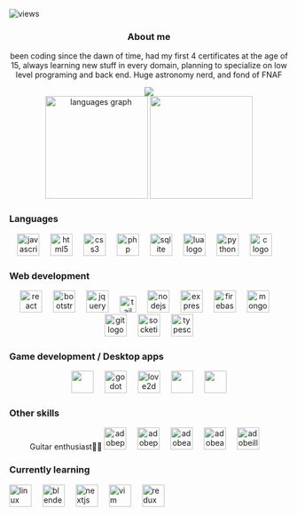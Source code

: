![views](https://komarev.com/ghpvc/?username=MythicalMayhem) 

 
  <div align='center'>
  <h3>About me </h3>
   <div> 

  <p>
    been coding since the dawn of time, 
    had my first 4 certificates at the age of 15,
    always learning new stuff in every domain,  planning to 
    specialize on low level programing and back end.
    Huge astronomy nerd, and fond of FNAF
    
  </p> 
 
  <img src="https://github.com/user-attachments/assets/63d27644-adef-4916-94c6-17e2dc800b5e" align='center' ><br />
   <img height="185px" src="https://github-readme-stats.vercel.app/api/top-langs?username=MythicalMayhem&locale=en&hide_title=true&layout=compact&langs_count=100&theme=dracula&hide_border=true"   alt="languages graph"  /> 
        <img height="185px" src="https://leetcard.jacoblin.cool/Ayhem?theme=nord&font=Urbanist"/>  
 <h3 align="left">Languages</h3>
<div  >
  <img src="https://cdn.jsdelivr.net/gh/devicons/devicon/icons/javascript/javascript-original.svg" height="40" alt="javascript logo"  />
  <img width="12" />
  <img src="https://cdn.jsdelivr.net/gh/devicons/devicon/icons/html5/html5-original.svg" height="40" alt="html5 logo"  />
  <img width="12" />
  <img src="https://cdn.jsdelivr.net/gh/devicons/devicon/icons/css3/css3-original.svg" height="40" alt="css3 logo"  />
  <img width="12" />
  <img src="https://cdn.jsdelivr.net/gh/devicons/devicon/icons/php/php-original.svg" height="40" alt="php logo"  />
  <img width="12" />
  <img src="https://cdn.jsdelivr.net/gh/devicons/devicon/icons/sqlite/sqlite-original.svg" height="40" alt="sqlite logo"  />
  <img width="12" />
  <img src="https://cdn.jsdelivr.net/gh/devicons/devicon/icons/lua/lua-original.svg" height="40" alt="lua logo"  />
  <img width="12" />
  <img src="https://cdn.jsdelivr.net/gh/devicons/devicon/icons/python/python-original.svg" height="40" alt="python logo"  />
  <img width="12" /> 
  <img src="https://skillicons.dev/icons?i=c" height="40" alt="c logo"  />
   <img width="12" />
</div>
<h3 align="left">Web development</h3>
<div > 
  <img src="https://cdn.jsdelivr.net/gh/devicons/devicon/icons/react/react-original.svg" height="40" alt="react logo"  />
  <img width="12" />
  <img src="https://cdn.jsdelivr.net/gh/devicons/devicon/icons/bootstrap/bootstrap-original.svg" height="40" alt="bootstrap logo"  />
  <img width="12" />
  <img src="https://cdn.jsdelivr.net/gh/devicons/devicon/icons/jquery/jquery-original.svg" height="40" alt="jquery logo"  />
  <img width="12" />
  <img src="https://cdn.simpleicons.org/tailwindcss/06B6D4" height="30" alt="tailwindcss logo"  />
  <img width="12" />
  <img src="https://cdn.jsdelivr.net/gh/devicons/devicon/icons/nodejs/nodejs-original.svg" height="40" alt="nodejs logo"  />
  <img width="12" />
  <img src="https://cdn.jsdelivr.net/gh/devicons/devicon/icons/express/express-original.svg" height="40" alt="express logo"  />
  <img width="12" />
  <img src="https://cdn.jsdelivr.net/gh/devicons/devicon/icons/firebase/firebase-plain.svg" height="40" alt="firebase logo"  />
  <img width="12" />
  <img src="https://cdn.jsdelivr.net/gh/devicons/devicon/icons/mongodb/mongodb-original.svg" height="40" alt="mongodb logo"  />
  <img width="12" />
  <img src="https://cdn.jsdelivr.net/gh/devicons/devicon/icons/git/git-original.svg" height="40" alt="git logo"  />
  <img width="12" />
 <img background-color='white' src="https://cdn.simpleicons.org/socketdotio/010101" height="40" alt="socketio logo"  />
  <img width="12" />
   <img src="https://cdn.jsdelivr.net/gh/devicons/devicon/icons/typescript/typescript-original.svg" height="40" alt="typescript logo"  />
 </div>
<h3 align="left">Game development / Desktop apps</h3>
<div  >
  <img src="https://create.roblox.com/docs/d846e58aa535bce73408dce0764cbdce9ae10ed1/assets/favicon.ico" height="40">
  <img width="12" />
  <img src="https://skillicons.dev/icons?i=godot" height="40" alt="godot logo"  />
    <img width="12" />
  <img src="https://love2d.org/favicon.ico?v=XBJe4KgJAz" height="40" alt="love2d logo"  />
  <img width="12" />
<img src="https://doc.qt.io/qtforpython-6/_static/qtforpython.ico" height="40">
<img width="12" />
<img src="https://pyglet.org/static/images/pyglet.png?h=fb5623cc" height="40">
</div>

<h3 align="left">Other skills</h3>
<div>
  Guitar enthusiast🎸🎸
  <img src="https://skillicons.dev/icons?i=ps" height="40" alt="adobephotoshop logo"  />
  <img width="12" />
  <img src="https://skillicons.dev/icons?i=pr" height="40" alt="adobepremierepro logo"  />
  <img width="12" />
  <img src="https://skillicons.dev/icons?i=ae" height="40" alt="adobeaftereffects logo"  />
  <img width="12" />
  <img src="https://skillicons.dev/icons?i=au" height="40" alt="adobeaudition logo"  />
  <img width="12" />
  <img src="https://skillicons.dev/icons?i=ai" height="40" alt="adobeillustrator logo"  />
  <img width="12" />  
</div>
 

<div align="left">
<h3 align="left">Currently learning</h3>
  <img src="https://skillicons.dev/icons?i=linux" height="40" alt="linux logo"  />
  <img width="12" />
  <img src="https://skillicons.dev/icons?i=blender" height="40" alt="blender logo"  />
	<img width="12" />
  <img src="https://skillicons.dev/icons?i=nextjs" height="40" alt="nextjs logo"  />
  <img width="12" />
  <img src="https://skillicons.dev/icons?i=vim" height="40" alt="vim logo"  />
  <img width="12" />
  <img src="https://skillicons.dev/icons?i=redux" height="40" alt="redux logo"  />
</div>
 
